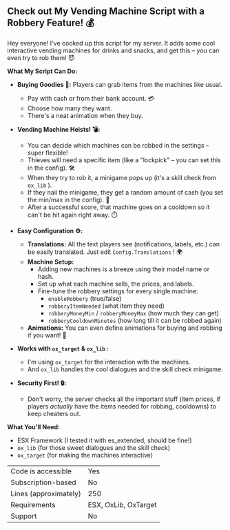## Check out My Vending Machine Script with a Robbery Feature! 💰

Hey everyone! I've cooked up this script for my server. It adds some cool interactive vending machines for drinks and snacks, and get this – you can even try to rob them! 😈

**What My Script Can Do:**

* **Buying Goodies 🥤:** Players can grab items from the machines like usual.
  * Pay with cash or from their bank account. 💳
  * Choose how many they want.
  * There's a neat animation when they buy.

* **Vending Machine Heists! 💣:**
  * You can decide which machines can be robbed in the settings – super flexible!
  * Thieves will need a specific item (like a "lockpick" – you can set this in the config). 🛠️
  * When they try to rob it, a minigame pops up (it's a skill check from `ox_lib` ).
  * If they nail the minigame, they get a random amount of cash (you set the min/max in the config). 💸
  * After a successful score, that machine goes on a cooldown so it can't be hit again right away. ⏱️
* **Easy Configuration ⚙️:**
  * **Translations:** All the text players see (notifications, labels, etc.) can be easily translated. Just edit `Config.Translations` ! 🌍
  * **Machine Setup:**
    * Adding new machines is a breeze using their model name or hash.
    * Set up what each machine sells, the prices, and labels.
    * Fine-tune the robbery settings for every single machine:
      * `enableRobbery` (true/false)
      * `robberyItemNeeded` (what item they need)
      * `robberyMoneyMin` / `robberyMoneyMax` (how much they can get)
      * `robberyCooldownMinutes` (how long till it can be robbed again)
  * **Animations:** You can even define animations for buying and robbing if you want! 🕺
* **Works with `ox_target` & `ox_lib` :**
  * I'm using `ox_target` for the interaction with the machines.
  * And `ox_lib` handles the cool dialogues and the skill check minigame.
* **Security First! 🔒:**
  * Don't worry, the server checks all the important stuff (item prices, if players *actually* have the items needed for robbing, cooldowns) to keep cheaters out.

**What You'll Need:**

* ESX Framework (I tested it with es_extended, should be fine!)
* `ox_lib` (for those sweet dialogues and the skill check)
* `ox_target` (for making the machines interactive)


|                                         |                                |
|-------------------------------------|----------------------------|
| Code is accessible       | Yes                 |
| Subscription-based      | No                 |
| Lines (approximately)  | 250  |
| Requirements                | ESX, OxLib, OxTarget      |
| Support                           | No                 |

